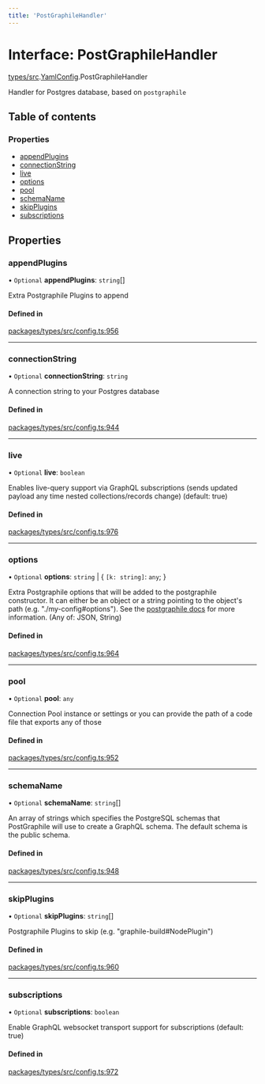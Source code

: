 ```yaml
---
title: 'PostGraphileHandler'
---
```


# Interface: PostGraphileHandler

[types/src](../modules/types_src).[YamlConfig](../modules/types_src.YamlConfig).PostGraphileHandler

Handler for Postgres database, based on `postgraphile`

## Table of contents

### Properties

- [appendPlugins](types_src.YamlConfig.PostGraphileHandler#appendplugins)
- [connectionString](types_src.YamlConfig.PostGraphileHandler#connectionstring)
- [live](types_src.YamlConfig.PostGraphileHandler#live)
- [options](types_src.YamlConfig.PostGraphileHandler#options)
- [pool](types_src.YamlConfig.PostGraphileHandler#pool)
- [schemaName](types_src.YamlConfig.PostGraphileHandler#schemaname)
- [skipPlugins](types_src.YamlConfig.PostGraphileHandler#skipplugins)
- [subscriptions](types_src.YamlConfig.PostGraphileHandler#subscriptions)

## Properties

### appendPlugins

• `Optional` **appendPlugins**: `string`[]

Extra Postgraphile Plugins to append

#### Defined in

[packages/types/src/config.ts:956](https://github.com/Urigo/graphql-mesh/blob/master/packages/types/src/config.ts#L956)

___

### connectionString

• `Optional` **connectionString**: `string`

A connection string to your Postgres database

#### Defined in

[packages/types/src/config.ts:944](https://github.com/Urigo/graphql-mesh/blob/master/packages/types/src/config.ts#L944)

___

### live

• `Optional` **live**: `boolean`

Enables live-query support via GraphQL subscriptions (sends updated payload any time nested collections/records change) (default: true)

#### Defined in

[packages/types/src/config.ts:976](https://github.com/Urigo/graphql-mesh/blob/master/packages/types/src/config.ts#L976)

___

### options

• `Optional` **options**: `string` \| \{ `[k: string]`: `any`;  }

Extra Postgraphile options that will be added to the postgraphile constructor. It can either be an object or a string pointing to the object's path (e.g. "./my-config#options"). See the [postgraphile docs](https://www.graphile.org/postgraphile/usage-library/) for more information. (Any of: JSON, String)

#### Defined in

[packages/types/src/config.ts:964](https://github.com/Urigo/graphql-mesh/blob/master/packages/types/src/config.ts#L964)

___

### pool

• `Optional` **pool**: `any`

Connection Pool instance or settings or you can provide the path of a code file that exports any of those

#### Defined in

[packages/types/src/config.ts:952](https://github.com/Urigo/graphql-mesh/blob/master/packages/types/src/config.ts#L952)

___

### schemaName

• `Optional` **schemaName**: `string`[]

An array of strings which specifies the PostgreSQL schemas that PostGraphile will use to create a GraphQL schema. The default schema is the public schema.

#### Defined in

[packages/types/src/config.ts:948](https://github.com/Urigo/graphql-mesh/blob/master/packages/types/src/config.ts#L948)

___

### skipPlugins

• `Optional` **skipPlugins**: `string`[]

Postgraphile Plugins to skip (e.g. "graphile-build#NodePlugin")

#### Defined in

[packages/types/src/config.ts:960](https://github.com/Urigo/graphql-mesh/blob/master/packages/types/src/config.ts#L960)

___

### subscriptions

• `Optional` **subscriptions**: `boolean`

Enable GraphQL websocket transport support for subscriptions (default: true)

#### Defined in

[packages/types/src/config.ts:972](https://github.com/Urigo/graphql-mesh/blob/master/packages/types/src/config.ts#L972)
